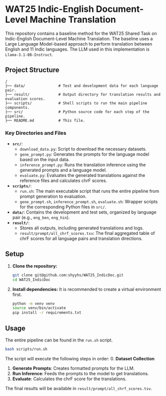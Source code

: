 # WAT25 Indic-English Document-Level Machine Translation

This repository contains a baseline method for the WAT25 Shared Task on Indic-English Document-Level Machine Translation. The baseline uses a Large Language Model-based approach to perform translation between English and 11 Indic languages. The LLM used in this implementation is `Llama-3.1-8B-Instruct`.

## Project Structure

```
/
├── data/               # Test and development data for each language pair.
├── result/             # Output directory for translation results and evaluation scores.
├── scripts/            # Shell scripts to run the main pipeline components.
├── src/                # Python source code for each step of the pipeline.
├── README.md           # This file.
```

### Key Directories and Files

-   **`src/`**:
    -   `download_data.py`: Script to download the necessary datasets.
    -   `gene_prompt.py`: Generates the prompts for the language model based on the input data.
    -   `inference_prompt.py`: Runs the translation inference using the generated prompts and a language model.
    -   `evaluate.py`: Evaluates the generated translations against the reference files and calculates chrF scores.
-   **`scripts/`**:
    -   `run.sh`: The main executable script that runs the entire pipeline from prompt generation to evaluation.
    -   `gene_prompt.sh`, `inference_prompt.sh`, `evaluate.sh`: Wrapper scripts for the corresponding Python files in `src/`.
-   **`data/`**: Contains the development and test sets, organized by language pair (e.g., `eng_ben`, `eng_hin`).
-   **`result/`**:
    -   Stores all outputs, including generated translations and logs.
    -   `result/prompt/all_chrf_scores.tsv`: The final aggregated table of chrF scores for all language pairs and translation directions.

## Setup

1.  **Clone the repository:**
    ```bash
    git clone git@github.com:shyyhs/WAT25_IndicDoc.git
    cd WAT25_IndicDoc
    ```

2.  **Install dependencies:**
    It is recommended to create a virtual environment first.
    ```bash
    python -m venv venv
    source venv/bin/activate
    pip install -r requirements.txt
    ```

## Usage

The entire pipeline can be found in the `run.sh` script.

```bash
bash scripts/run.sh
```

The script will execute the following steps in order:
0.  **Dataset Collection**
1.  **Generate Prompts**: Creates formatted prompts for the LLM.
2.  **Run Inference**: Feeds the prompts to the model to get translations.
3.  **Evaluate**: Calculates the chrF score for the translations.

The final results will be available in `result/prompt/all_chrf_scores.tsv`.
